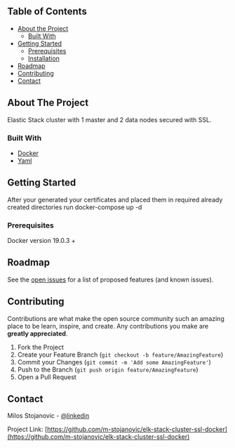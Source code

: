 <!-- TABLE OF CONTENTS -->
## Table of Contents

* [About the Project](#about-the-project)
  * [Built With](#built-with)
* [Getting Started](#getting-started)
  * [Prerequisites](#prerequisites)
  * [Installation](#installation)
* [Roadmap](#roadmap)
* [Contributing](#contributing)
* [Contact](#contact)



<!-- ABOUT THE PROJECT -->
## About The Project

Elastic Stack cluster with 1 master and 2 data nodes secured with SSL. 

### Built With

* [Docker](https://docker.com)
* [Yaml](https://yaml.com)

## Getting Started

After your generated your certificates and placed them in required already created directories run 
docker-compose up -d


### Prerequisites

Docker version 19.0.3 +

<!-- ROADMAP -->
## Roadmap

See the [open issues](https://github.com/m-stojanovic/elk-stack-cluster-ssl-docker/issues) for a list of proposed features (and known issues).

<!-- CONTRIBUTING -->
## Contributing

Contributions are what make the open source community such an amazing place to be learn, inspire, and create. Any contributions you make are **greatly appreciated**.

1. Fork the Project
2. Create your Feature Branch (`git checkout -b feature/AmazingFeature`)
3. Commit your Changes (`git commit -m 'Add some AmazingFeature'`)
4. Push to the Branch (`git push origin feature/AmazingFeature`)
5. Open a Pull Request


<!-- CONTACT -->
## Contact

Milos Stojanovic - [@linkedin](https://www.linkedin.com/in/infomilosstojanovic/)

Project Link: [https://github.com/m-stojanovic/elk-stack-cluster-ssl-docker](https://github.com/m-stojanovic/elk-stack-cluster-ssl-docker)
